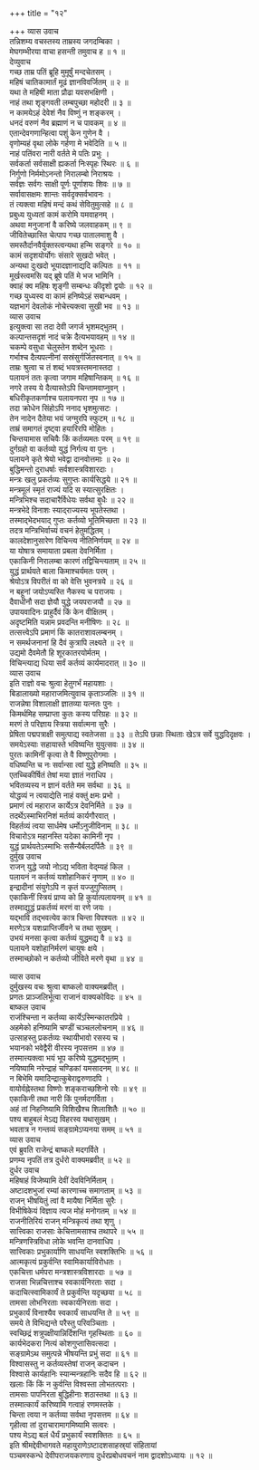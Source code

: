 +++
title = "१२"

+++
व्यास उवाच  
तन्निशम्य वचस्तस्य ताम्रस्य जगदम्बिका ।  
मेघगम्भीरया वाचा हसन्ती तमुवाच ह ॥ १ ॥  
देव्युवाच  
गच्छ ताम्र पतिं ब्रूहि मुमूर्षुं मन्दचेतसम् ।  
महिषं चातिकामार्तं मूढं ज्ञानविवर्जितम् ॥ २ ॥  
यथा ते महिषी माता प्रौढा यवसभक्षिणी ।  
नाहं तथा शृङ्गवती लम्बपुच्छा महोदरी ॥ ३ ॥  
न कामयेऽहं देवेशं नैव विष्णुं न शङ्करम् ।  
धनदं वरुणं नैव ब्रह्माणं न च पावकम् ॥ ४ ॥  
एतान्देवगणान्हित्वा पशुं केन गुणेन वै ।  
वृणोम्यहं वृथा लोके गर्हणा मे भवेदिति ॥ ५ ॥  
नाहं पतिंवरा नारी वर्तते मे पतिः प्रभुः ।  
सर्वकर्ता सर्वसाक्षी ह्यकर्ता निःस्पृहः स्थिरः ॥ ६ ॥  
निर्गुणो निर्ममोऽनन्तो निरालम्बो निराश्रयः ।  
सर्वज्ञः सर्वगः साक्षी पूर्णः पूर्णाशयः शिवः ॥ ७ ॥  
सर्वावासक्षमः शान्तः सर्वदृक्सर्वभावनः ।  
तं त्यक्त्वा महिषं मन्दं कथं सेवितुमुत्सहे ॥ ८ ॥  
प्रबुध्य युध्यतां कामं करोमि यमवाहनम् ।  
अथवा मनुजानां वै करिष्ये जलवाहकम् ॥ ९ ॥  
जीवितेच्छास्ति चेत्पाप गच्छ पातालमाशु वै ।  
समस्तैर्दानवैर्युक्तस्त्वन्यथा हन्मि सङ्गरे ॥ १० ॥  
कामं सदृशयोर्योगः संसारे सुखदो भवेत् ।  
अन्यथा दुःखदो भूयादज्ञानाद्यदि कल्पितः ॥ ११ ॥  
मूर्खस्त्वमसि यद्‌ ब्रूषे पतिं मे भज भामिनि ।  
क्वाहं क्व महिषः शृङ्गी सम्बन्धः कीदृशो द्वयोः ॥ १२ ॥  
गच्छ युध्यस्व वा कामं हनिष्येऽहं सबान्धवम् ।  
यज्ञभागं देवलोकं नोचेत्त्यक्त्वा सुखी भव ॥ १३ ॥  
व्यास उवाच  
इत्युक्त्वा सा तदा देवी जगर्ज भृशमद्‌भुतम् ।  
कल्पान्तसदृशं नादं चक्रे दैत्यभयावहम् ॥ १४ ॥  
चकम्पे वसुधा चेलुस्तेन शब्देन भूधराः ।  
गर्भाश्च दैत्यपत्नीनां सस्रंसुर्गर्जितस्वनात् ॥ १५ ॥  
ताम्रः श्रुत्वा च तं शब्दं भयत्रस्तमनास्तदा ।  
पलायनं ततः कृत्वा जगाम महिषान्तिकम् ॥ १६ ॥  
नगरे तस्य ये दैत्यास्तेऽपि चिन्तामवाप्नुवन् ।  
बधिरीकृतकर्णाश्च पलायनपरा नृप ॥ १७ ॥  
तदा क्रोधेन सिंहोऽपि ननाद भृशमुत्सटः ।  
तेन नादेन दैतेया भयं जग्मुरपि स्फुटम् ॥ १८ ॥  
ताम्रं समागतं दृष्ट्वा हयारिरपि मोहितः ।  
चिन्तयामास सचिवैः किं कर्तव्यमतः परम् ॥ १९ ॥  
दुर्गग्रहो वा कर्तव्यो युद्धं निर्गत्य वा पुनः ।  
पलायने कृते श्रेयो भवेद्वा दानवोत्तमाः ॥ २० ॥  
बुद्धिमन्तो दुराधर्षाः सर्वशास्त्रविशारदाः ।  
मन्त्रः खलु प्रकर्तव्यः सुगुप्तः कार्यसिद्धये ॥ २१ ॥  
मन्त्रमूलं स्मृतं राज्यं यदि स स्यात्सुरक्षितः ।  
मन्त्रिभिश्च सदाचारैर्विधेयः सर्वथा बुधैः ॥ २२ ॥  
मन्त्रभेदे विनाशः स्याद्‌राज्यस्य भूपतेस्तथा ।  
तस्माद्‌भेदभयाद्‌ गुप्तः कर्तव्यो भूतिमिच्छता ॥ २३ ॥  
तदत्र मन्त्रिभिर्वाच्यं वचनं हेतुमद्धितम् ।  
कालदेशानुसारेण विचिन्त्य नीतिनिर्णयम् ॥ २४ ॥  
या योषात्र समायाता प्रबला देवनिर्मिता ।  
एकाकिनी निरालम्बा कारणं तद्विचिन्त्यताम् ॥ २५ ॥  
युद्धं प्रार्थयते बाला किमाश्चर्यमतः परम् ।  
श्रेयोऽत्र विपरीतं वा को वेत्ति भुवनत्रये ॥ २६ ॥  
न बहूनां जयोऽप्यस्ति नैकस्य च पराजयः ।  
दैवाधीनौ सदा ज्ञेयौ युद्धे जयपराजयौ ॥ २७ ॥  
उपायवादिनः प्राहुर्दैवं किं केन वीक्षितम् ।  
अदृष्टमिति यन्नाम प्रवदन्ति मनीषिणः ॥ २८ ॥  
तत्सत्त्वेऽपि प्रमाणं किं कातराशावलम्बनम् ।  
न समर्थजनानां हि दैवं कुत्रापि लक्ष्यते ॥ २९ ॥  
उद्यमो दैवमेतौ हि शूरकातरयोर्मतम् ।  
विचिन्त्याद्य धिया सर्वं कर्तव्यं कार्यमादरात् ॥ ३० ॥  
व्यास उवाच  
इति राज्ञो वचः श्रुत्वा हेतुगर्भं महायशाः ।  
बिडालाख्यो महाराजमित्युवाच कृताञ्जलिः ॥ ३१ ॥  
राजन्नेषा विशालाक्षी ज्ञातव्या यत्नतः पुनः ।  
किमर्थमिह सम्प्राप्ता कुतः कस्य परिग्रहः ॥ ३२ ॥  
मरणं ते परिज्ञाय स्त्रिया सर्वात्मना सुरैः ।  
प्रेषिता पद्मपत्राक्षी समुत्पाद्य स्वतेजसा ॥ ३३ ॥
तेऽपि छन्नाः स्थिताः खेऽत्र सर्वे युद्धदिदृक्षवः ।  
समयेऽस्याः सहायास्ते भविष्यन्ति युयुत्सवः ॥ ३४ ॥  
पुरतः कामिनीं कृत्वा ते वै विष्णुपुरोगमाः ।  
वधिष्यन्ति च नः सर्वान्सा त्वां युद्धे हनिष्यति ॥ ३५ ॥  
एतच्चिकीर्षितं तेषां मया ज्ञातं नराधिप ।  
भवितव्यस्य न ज्ञानं वर्तते मम सर्वथा ॥ ३६ ॥  
योद्धव्यं न त्वयाद्येति नाहं वक्तुं क्षमः प्रभो ।  
प्रमाणं त्वं महाराज कार्येऽत्र देवनिर्मिते ॥ ३७ ॥  
तदर्थेऽस्माभिरनिशं मर्तव्यं कार्यगौरवात् ।  
विहर्तव्यं त्वया सार्धमेष धर्मोऽनुजीविनाम् ॥ ३८ ॥  
विचारोऽत्र महानस्ति यदेका कामिनी नृप ।  
युद्धं प्रार्थयतेऽस्माभिः ससैन्यैर्बलदर्पितैः ॥ ३९ ॥  
दुर्मुख उवाच  
राजन् युद्धे जयो नोऽद्य भविता वेद्म्यहं किल ।  
पलायनं न कर्तव्यं यशोहानिकरं नृणाम् ॥ ४० ॥  
इन्द्रादीनां संयुगेऽपि न कृतं यज्जुगुप्सितम् ।  
एकाकिनीं स्त्रियं प्राप्य को हि कुर्यात्पलायनम् ॥ ४१ ॥  
तस्माद्युद्धं प्रकर्तव्यं मरणं वा रणे जयः ।  
यद्‌भावि तद्‌भवत्येव कात्र चिन्ता विपश्यतः ॥ ४२ ॥  
मरणेऽत्र यशःप्राप्तिर्जीवने च तथा सुखम् ।  
उभयं मनसा कृत्वा कर्तव्यं युद्धमद्य वै ॥ ४३ ॥  
पलायने यशोहानिर्मरणं चायुषः क्षये ।  
तस्माच्छोको न कर्तव्यो जीविते मरणे वृथा ॥ ४४ ॥  
  
व्यास उवाच  
दुर्मुखस्य वचः श्रुत्वा बाष्कलो वाक्यमब्रवीत् ।  
प्रणतः प्राञ्जलिर्भूत्वा राजानं वाक्यकोविदः ॥ ४५ ॥  
बाष्कल उवाच  
राजंश्चिन्ता न कर्तव्या कार्येऽस्मिन्कातरप्रिये ।  
अहमेको हनिष्यामि चण्डीं चञ्चललोचनाम् ॥ ४६ ॥  
उत्साहस्तु प्रकर्तव्यः स्थायीभावो रसस्य च ।  
भयानको भवेद्वैरी वीरस्य नृपसत्तम ॥ ४७ ॥  
तस्मात्त्यक्त्वा भयं भूप करिष्ये युद्धमद्‌भुतम् ।  
नयिष्यामि नरेन्द्राहं चण्डिकां यमसादनम् ॥ ४८ ॥  
न बिभेमि यमादिन्द्रात्कुबेराद्वरुणादपि ।  
वायोर्वह्नेस्तथा विष्णोः शङ्कराच्छशिनो रवेः ॥ ४९ ॥  
एकाकिनी तथा नारी किं पुनर्मदगर्विता ।  
अहं तां निहनिष्यामि विशिखैश्च शिलाशितैः ॥ ५० ॥  
पश्य बाहुबलं मेऽद्य विहरस्व यथासुखम् ।  
भवतात्र न गन्तव्यं सङ्ग्रामेऽप्यनया समम् ॥ ५१ ॥  
व्यास उवाच  
एवं ब्रुवति राजेन्द्रं बाष्कले मदगर्विते ।  
प्रणम्य नृपतिं तत्र दुर्धरो वाक्यमब्रवीत् ॥ ५२ ॥  
दुर्धर उवाच  
महिषाहं विजेष्यामि देवीं देवविनिर्मिताम् ।  
अष्टादशभुजां रम्यां कारणाच्च समागताम् ॥ ५३ ॥  
राजन् भीषयितुं त्वां वै मायैषा निर्मिता सुरैः ।  
विभीषिकेयं विज्ञाय त्यज मोहं मनोगतम् ॥ ५४ ॥  
राजनीतिरियं राजन् मन्त्रिकृत्यं तथा शृणु ।  
सात्त्विका राजसाः केचित्तामसाश्च तथापरे ॥ ५५ ॥  
मन्त्रिणस्त्रिविधा लोके भवन्ति दानवाधिप ।  
सात्त्विकाः प्रभुकार्याणि साधयन्ति स्वशक्तिभिः ॥ ५६ ॥  
आत्मकृत्यं प्रकुर्वन्ति स्वामिकार्याविरोधतः ।  
एकचित्ता धर्मपरा मन्त्रशास्त्रविशारदाः ॥ ५७ ॥  
राजसा भिन्नचित्ताश्च स्वकार्यनिरताः सदा ।  
कदाचित्स्वामिकार्यं ते प्रकुर्वन्ति यदृच्छया ॥ ५८ ॥  
तामसा लोभनिरताः स्वकार्यनिरताः सदा ।  
प्रभुकार्यं विनाश्यैव स्वकार्यं साधयन्ति ते ॥ ५९ ॥  
समये ते विभिद्यन्ते परैस्तु परिवञ्चिताः ।  
स्वच्छिद्रं शत्रुपक्षीयान्निर्दिशन्ति गृहस्थिताः ॥ ६० ॥  
कार्यभेदकरा नित्यं कोशगुप्तासिवत्सदा ।  
सङ्ग्रामेऽथ समुत्पन्ने भीषयन्ति प्रभुं सदा ॥ ६१ ॥  
विश्वासस्तु न कर्तव्यस्तेषां राजन् कदाचन ।  
विश्वासे कार्यहानिः स्यान्मन्त्रहानिः सदैव हि ॥ ६२ ॥  
खलाः किं किं न कुर्वन्ति विश्वस्ता लोभतत्पराः ।  
तामसाः पापनिरता बुद्धिहीनाः शठास्तथा ॥ ६३ ॥  
तस्मात्कार्यं करिष्यामि गत्वाहं रणमस्तके ।  
चिन्ता त्वया न कर्तव्या सर्वथा नृपसत्तम ॥ ६४ ॥  
गृहीत्वा तां दुराचारामागमिष्यामि सत्वरः ।  
पश्य मेऽद्य बलं धैर्यं प्रभुकार्यं स्वशक्तितः ॥ ६५ ॥  
इति श्रीमद्देवीभागवते महायुराणेऽष्टादशसाहस्र्यां संहितायां  
पञ्चमस्कन्धे देवीपराजयकरणाय दुर्धरप्रबोधवचनं नाम द्वादशोऽध्यायः ॥ १२ ॥
